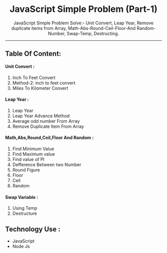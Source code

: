 
<h1 align="center">JavaScript Simple Problem (Part-1)</h1>

<p align="center">JavaScript Simple Problem Solve:- Unit Convert, Leap Year, Remove duplicate items from Array, Math-Abs-Round-Ceil-Floor-And Random-Number, Swap-Temp, Destructing.</p>

<hr>


<h2>Table Of Content:</h2>


<h4>Unit Convert :</h4>
<ol>
    <li>Inch To Feet Convert</li>
    <li>Method-2: inch to feet convert</li>
    <li>Miles To Kilometer Convert</li>  
</ol>

<h4>Leap Year :</h4>

<ol>
    <li>Leap Year</li>
    <li>Leap Year Advance Method</li>
    <li>Average odd number From Array</li>
    <li>Remove Duplicate Item From Array</li>
</ol>

<h4>Math,Abs,Round,Ceil,Floor And Random :</h4>

<ol>
    <li>Find Minimum Value</li>
    <li>Find Maximum value</li>
    <li>Find value of PI</li>
    <li>Defference Between two Number</li>
    <li>Round Figure</li>
    <li>Floor</li>
    <li>Ceil</li>
    <li>Random</li>
</ol>

<h4>Swap Variable :</h4>
<ol>
    <li>Using Temp</li>
    <li>Destructure</li>
</ol>

<h2>Technology Use :</h2>

<ul>
    <li>JavaScript</li>
    <li>Node Js</li>
</ul>
